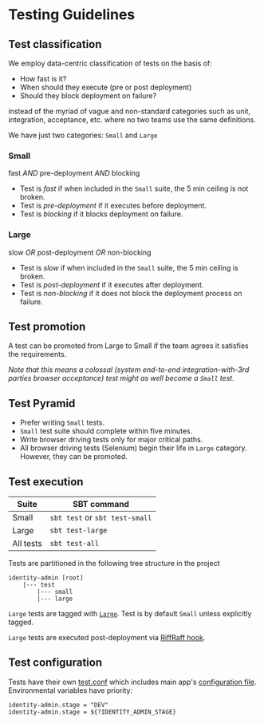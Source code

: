 # Testing Guidelines

## Test classification

We employ data-centric classification of tests on the basis of:

* How fast is it?
* When should they execute (pre or post deployment)
* Should they block deployment on failure?

instead of the myriad of vague and non-standard categories such as unit, integration, acceptance, etc.
where no two teams use the same definitions.

We have just two categories: `Small` and `Large`
  
### Small

fast *AND* pre-deployment *AND* blocking

* Test is *fast* if when included in the `Small` suite, the 5 min ceiling is not broken.
* Test is *pre-deployment* if it executes before deployment. 
* Test is *blocking* if it blocks deployment on failure.
 
### Large

slow *OR* post-deployment *OR* non-blocking

* Test is *slow* if when included in the `Small` suite, the 5 min ceiling is broken.
* Test is *post-deployment* if it executes after deployment. 
* Test is *non-blocking* if it does not block the deployment process on failure. 
 
## Test promotion

A test can be promoted from Large to Small if the team agrees it satisfies the requirements.

*Note that this means a colossal (system end-to-end integration-with-3rd parties browser acceptance) 
test might as well become a `Small` test.*

## Test Pyramid

* Prefer writing `Small` tests.
* `Small` test suite should complete within five minutes.
* Write browser driving tests only for major critical paths.
* All browser driving tests (Selenium) begin their life in `Large` category. However, they
can be promoted.

## Test execution

| Suite     | SBT command                    |
| --------- | ------------------------------ |
| Small     | `sbt test` or `sbt test-small` |
| Large     | `sbt test-large`               |
| All tests | `sbt test-all`                 |

Tests are partitioned in the following tree structure in the project

```
identity-admin [root]
    |--- test
        |--- small
        |--- large
```

`Large` tests are tagged with [`Large`](./large/util/Tags.scala). Test is by default 
`Small` unless explicitly tagged.

`Large` tests are executed post-deployment via [RiffRaff hook](https://riffraff.gutools.co.uk/deployment/hooks).

## Test configuration

Tests have their own [test.conf](../conf/test.conf) which includes main app's 
[configuration file](../conf/application.conf). Environmental variables have priority:

```
identity-admin.stage = "DEV"
identity-admin.stage = ${?IDENTITY_ADMIN_STAGE}
```